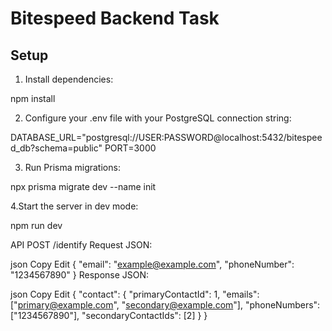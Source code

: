 # Bitespeed Backend Task

## Setup

1. Install dependencies:

npm install

2. Configure your .env file with your PostgreSQL connection string:

DATABASE_URL="postgresql://USER:PASSWORD@localhost:5432/bitespeed_db?schema=public"
PORT=3000

3. Run Prisma migrations:

npx prisma migrate dev --name init

4.Start the server in dev mode:

npm run dev

API
POST /identify
Request JSON:

json
Copy
Edit
{
  "email": "example@example.com",
  "phoneNumber": "1234567890"
}
Response JSON:

json
Copy
Edit
{
  "contact": {
    "primaryContactId": 1,
    "emails": ["primary@example.com", "secondary@example.com"],
    "phoneNumbers": ["1234567890"],
    "secondaryContactIds": [2]
  }
}
